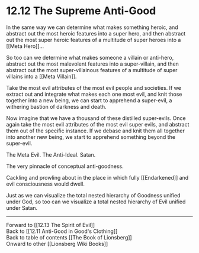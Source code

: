 # 12.12 The Supreme Anti-Good

In the same way we can determine what makes something heroic, and abstract out the most heroic features into a super hero, and then abstract out the most super heroic features of a multitude of super heroes into a [[Meta Hero]]…

So too can we determine what makes someone a villain or anti-hero, abstract out the most malevolent features into a super-villain, and then abstract out the most super-villainous features of a multitude of super villains into a [[Meta Villain]].

Take the most evil attributes of the most evil people and societies. If we extract out and integrate what makes each one most evil, and knit those together into a new being, we can start to apprehend a super-evil, a withering bastion of darkness and death.

Now imagine that we have a thousand of these distilled super-evils. Once again take the most evil attributes of the most evil super evils, and abstract them out of the specific instance. If we debase and knit them all together into another new being, we start to apprehend something beyond the super-evil.

The Meta Evil. The Anti-Ideal. Satan. 

The very pinnacle of conceptual anti-goodness.

Cackling and prowling about in the place in which fully [[Endarkened]] and evil consciousness would dwell.

Just as we can visualize the total nested hierarchy of Goodness unified under God, so too can we visualize a total nested hierarchy of Evil unified under Satan. 

___

Forward to [[12.13 The Spirit of Evil]]  
Back to [[12.11 Anti-Good in Good's Clothing]]  
Back to table of contents [[The Book of Lionsberg]]  
Onward to other [[Lionsberg Wiki Books]]  
